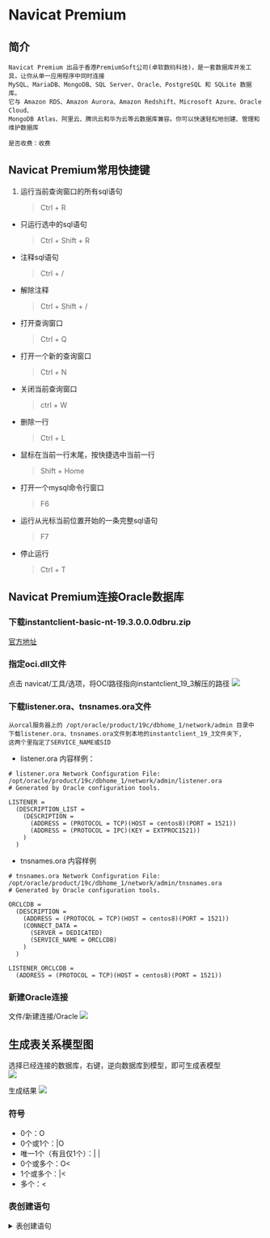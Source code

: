 Navicat Premium
==

## 简介
```text
Navicat Premium 出品于香港PremiumSoft公司(卓软数码科技)，是一套数据库开发工具，让你从单一应用程序中同时连接 
MySQL、MariaDB、MongoDB、SQL Server、Oracle、PostgreSQL 和 SQLite 数据库。
它与 Amazon RDS、Amazon Aurora、Amazon Redshift、Microsoft Azure、Oracle Cloud、
MongoDB Atlas、阿里云、腾讯云和华为云等云数据库兼容。你可以快速轻松地创建、管理和维护数据库

是否收费：收费
```

## Navicat Premium常用快捷键
1. 运行当前查询窗口的所有sql语句
    >Ctrl + R 
* 只运行选中的sql语句
    >Ctrl + Shift + R 
* 注释sql语句
    >Ctrl + / 
* 解除注释
    >Ctrl + Shift + / 
* 打开查询窗口
    >Ctrl + Q 
* 打开一个新的查询窗口
    >Ctrl + N 
* 关闭当前查询窗口
    >ctrl + W
* 删除一行
    >Ctrl + L 

* 鼠标在当前一行末尾，按快捷选中当前一行
    >Shift + Home 
* 打开一个mysql命令行窗口
    >F6  
* 运行从光标当前位置开始的一条完整sql语句
    >F7
* 停止运行
    >Ctrl + T
    

## Navicat Premium连接Oracle数据库
### 下载instantclient-basic-nt-19.3.0.0.0dbru.zip
[官方地址](https://www.oracle.com/database/technologies/instant-client/microsoft-windows-32-downloads.html)  

### 指定oci.dll文件
点击 navicat/工具/选项，将OCI路径指向instantclient_19_3解压的路径
![](../images/navicat_premiun_oracle.png)  

### 下载listener.ora、tnsnames.ora文件
```text
从orcal服务器上的 /opt/oracle/product/19c/dbhome_1/network/admin 目录中
下载listener.ora、tnsnames.ora文件到本地的instantclient_19_3文件夹下,
这两个里指定了SERVICE_NAME或SID
```
* listener.ora 内容样例：
```text
# listener.ora Network Configuration File: /opt/oracle/product/19c/dbhome_1/network/admin/listener.ora
# Generated by Oracle configuration tools.

LISTENER =
  (DESCRIPTION_LIST =
    (DESCRIPTION =
      (ADDRESS = (PROTOCOL = TCP)(HOST = centos8)(PORT = 1521))
      (ADDRESS = (PROTOCOL = IPC)(KEY = EXTPROC1521))
    )
  )
```

* tnsnames.ora 内容样例
```text
# tnsnames.ora Network Configuration File: /opt/oracle/product/19c/dbhome_1/network/admin/tnsnames.ora
# Generated by Oracle configuration tools.

ORCLCDB =
  (DESCRIPTION =
    (ADDRESS = (PROTOCOL = TCP)(HOST = centos8)(PORT = 1521))
    (CONNECT_DATA =
      (SERVER = DEDICATED)
      (SERVICE_NAME = ORCLCDB)
    )
  )

LISTENER_ORCLCDB =
  (ADDRESS = (PROTOCOL = TCP)(HOST = centos8)(PORT = 1521))
```

### 新建Oracle连接
文件/新建连接/Oracle
![](../images/navicat_premiun_oracle2.png)  


## 生成表关系模型图
选择已经连接的数据库，右键，逆向数据库到模型，即可生成表模型  
![](../images/表模型1.png)  

生成结果
![](../images/表模型2.png)  

### 符号
* 0个：O
* 0个或1个：|O 
* 唯一1个（有且仅1个）：| |
* 0个或多个：O<
* 1个或多个：|<
* 多个：< 

### 表创建语句
<details>
<summary>表创建语句</summary>

* auth_group_permissions
    ```mysql
    SET FOREIGN_KEY_CHECKS=0;
    
    -- ----------------------------
    -- Table structure for auth_group_permissions
    -- ----------------------------
    DROP TABLE IF EXISTS `auth_group_permissions`;
    CREATE TABLE `auth_group_permissions` (
        `id` int(11) NOT NULL AUTO_INCREMENT,
        `group_id` int(11) NOT NULL,
        `permission_id` int(11) NOT NULL,
        PRIMARY KEY (`id`),
        UNIQUE KEY `auth_group_permissions_group_id_permission_id_0cd325b0_uniq` (`group_id`,`permission_id`),
        KEY `auth_group_permissio_permission_id_84c5c92e_fk_auth_perm` (`permission_id`),
        CONSTRAINT `auth_group_permissio_permission_id_84c5c92e_fk_auth_perm` FOREIGN KEY (`permission_id`) REFERENCES `auth_permission` (`id`),
        CONSTRAINT `auth_group_permissions_group_id_b120cbf9_fk_auth_group_id` FOREIGN KEY (`group_id`) REFERENCES `auth_group` (`id`)
    ) ENGINE=InnoDB DEFAULT CHARSET=utf8;
    ```
    
* auth_group
```mysql
SET FOREIGN_KEY_CHECKS=0;

-- ----------------------------
-- Table structure for auth_group
-- ----------------------------
DROP TABLE IF EXISTS `auth_group`;
CREATE TABLE `auth_group` (
    `id` int(11) NOT NULL AUTO_INCREMENT,
    `name` varchar(150) NOT NULL,
    PRIMARY KEY (`id`),
    UNIQUE KEY `name` (`name`)
) ENGINE=InnoDB DEFAULT CHARSET=utf8;
```

* auth_permission
```mysql
SET FOREIGN_KEY_CHECKS=0;

-- ----------------------------
-- Table structure for auth_permission
-- ----------------------------
DROP TABLE IF EXISTS `auth_permission`;
CREATE TABLE `auth_permission` (
    `id` int(11) NOT NULL AUTO_INCREMENT,
    `name` varchar(255) NOT NULL,
    `content_type_id` int(11) NOT NULL,
    `codename` varchar(100) NOT NULL,
    PRIMARY KEY (`id`),
    UNIQUE KEY `auth_permission_content_type_id_codename_01ab375a_uniq` (`content_type_id`,`codename`),
    CONSTRAINT `auth_permission_content_type_id_2f476e4b_fk_django_co` FOREIGN KEY (`content_type_id`) REFERENCES `django_content_type` (`id`)
) ENGINE=InnoDB AUTO_INCREMENT=53 DEFAULT CHARSET=utf8;
```
</details>